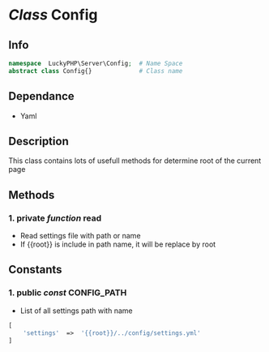 # ***Class*** **Config**

## Info

```php
namespace  LuckyPHP\Server\Config;  # Name Space
abstract class Config{}             # Class name
```

## Dependance
- Yaml

## Description
This class contains lots of usefull methods for determine root of the current page

## Methods

### 1. private ***function*** **read**
- Read settings file with path or name
- If {{root}} is include in path name, it will be replace by root

## Constants

### 1. public ***const*** **CONFIG_PATH**
- List of all settings path with name
```php
[
    'settings'  =>  '{{root}}/../config/settings.yml'
]
```